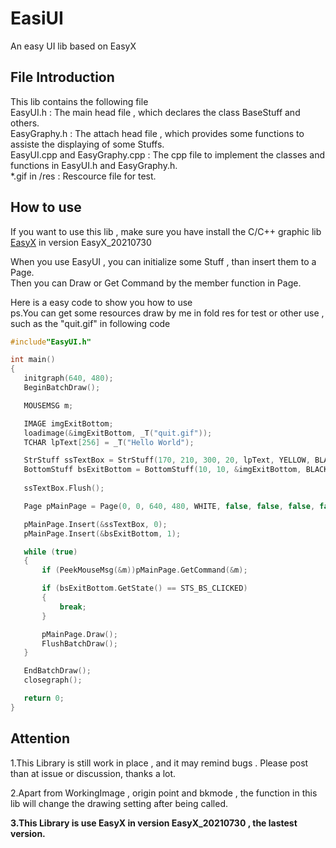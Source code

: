# EasiUI
 An easy UI lib based on EasyX

## File Introduction
 This lib contains the following file  
 EasyUI.h : The main head file , which declares the class BaseStuff and others.  
 EasyGraphy.h : The attach head file , which provides some functions to assiste the displaying of some Stuffs.  
 EasyUI.cpp and EasyGraphy.cpp : The cpp file to implement the classes and functions in  EasyUI.h and EasyGraphy.h.  
 *.gif in /res : Rescource file for test.  


## How to use
 If you want to use this lib , make sure you have install the C/C++ graphic lib [EasyX](https://easyx.cn/)  in version EasyX_20210730
  
 When you use EasyUI , you can initialize some Stuff , than insert them to a Page.  
 Then you can Draw or Get Command by the member function in Page.  
  
Here is a easy code to show you how to use   
ps.You can get some resources draw by me in fold res for test or other use , such as the "quit.gif" in following code  
 ````C++
#include"EasyUI.h"

int main()
{
	initgraph(640, 480);
	BeginBatchDraw();

	MOUSEMSG m;

	IMAGE imgExitBottom;
	loadimage(&imgExitBottom, _T("quit.gif"));
	TCHAR lpText[256] = _T("Hello World");

	StrStuff ssTextBox = StrStuff(170, 210, 300, 20, lpText, YELLOW, BLACK, 20, DT_CENTER, false, false, false);
	BottomStuff bsExitBottom = BottomStuff(10, 10, &imgExitBottom, BLACK, 0xCC, BLACK, 0x66, false);
	
	ssTextBox.Flush();

	Page pMainPage = Page(0, 0, 640, 480, WHITE, false, false, false, false);

	pMainPage.Insert(&ssTextBox, 0);
	pMainPage.Insert(&bsExitBottom, 1);

	while (true)
	{
		if (PeekMouseMsg(&m))pMainPage.GetCommand(&m);

		if (bsExitBottom.GetState() == STS_BS_CLICKED)
		{
			break;
		}

		pMainPage.Draw();
		FlushBatchDraw();
	}

	EndBatchDraw();
	closegraph();

	return 0;
}
 ````

## Attention

1.This Library is still work in place , and it may remind bugs . Please post than at issue or discussion, thanks a lot.

2.Apart from WorkingImage , origin point and bkmode , the function in this lib will change the drawing setting after being called.

**3.This Library is use EasyX in version EasyX_20210730 , the lastest version.**
